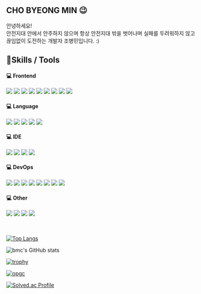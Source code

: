 <h2> CHO BYEONG MIN 😉</h2>

안녕하세요! \
안전지대 안에서 안주하지 않으며 항상 안전지대 밖을 벗어나며 실패를 두려워하지 않고 끊임없이 도전하는 개발자 조병민입니다. :) 

<h2> 💪Skills / Tools

<h4>💻 Frontend</h4>
<div>
<img src="https://img.shields.io/badge/HTML5-E34F26?style=flat-square&logo=HTML5&logoColor=white"/>
<img src="https://img.shields.io/badge/CSS-1572B6?style=flat-square&logo=CSS3&logoColor=white"/>
<img src="https://img.shields.io/badge/React-61DAFB?style=flat-square&logo=React&logoColor=white"/>
<img src="https://img.shields.io/badge/styled-component-DB7093?style=flat-square&logo=styled-components&logoColor=white"/>
<img src="https://img.shields.io/badge/Redux-764ABC?style=flat-square&logo=Redux&logoColor=white"/>
<img src="https://img.shields.io/badge/Recoil-00CAFF?style=flat-square&logoColor=black"/>
<img src="https://img.shields.io/badge/React Router-CA4245?style=flat-square&logo=React Router&logoColor=white">
<img src="https://img.shields.io/badge/Axios-5A29E4?style=flat-square&logo=Axios&logoColor=white"/>
<img src="https://img.shields.io/badge/React Query-FF4154?style=flat-square&logo=React Query&logoColor=white"/>
</div>
 

<h4>💻 Language</h4>
<div>
<!-- <img src="https://img.shields.io/badge/C-A8B9CC?style=flat&logo=C&logoColor=white"/> -->
<img src="https://img.shields.io/badge/JavaScript-F7DF1E?style=flat-square&logo=JavaScript&logoColor=white"/>
 <img src="https://img.shields.io/badge/TypeScript-3178C6?style=flat-square&logo=TypeScript&logoColor=black">
<img src="https://img.shields.io/badge/C++-00599C?style=flat-square&logo=C++&logoColor=white"/>
<img src="https://img.shields.io/badge/C Sharp-239120?style=flat-square&logo=C Sharp&logoColor=white"/>
<img src="https://img.shields.io/badge/Java-3776AB?style=flat-square&logo=&logoColor=white"/>
</div>


<h4>💻 IDE</h4>
<div>
<img src="https://img.shields.io/badge/Visual Studio-5C2D91?style=flat-square&logo=Visual Studio&logoColor=white"/>
<img src="https://img.shields.io/badge/Visual Studio Code-007ACC?style=flat-square&logo=Visual Studio Code&logoColor=white"/>
<img src="https://img.shields.io/badge/Unity-111111?style=flat-square&logo=Unity&logoColor=white"/>
<img src="https://img.shields.io/badge/Android Studio-3DDC84?style=flat-square&logo=Android Studio&logoColor=white"/>
</div>


<h4>💻 DevOps</h4>
<div>
<img src="https://img.shields.io/badge/Amazon S3-569A31?style=flat-square&logo=Amazon S3&logoColor=white">
<img src="https://img.shields.io/badge/Amazon CloudFront-E05243?style=flat-square">
<img src="https://img.shields.io/badge/Amazon Route 53-F68536?style=flat-square">
<img src="https://img.shields.io/badge/Git-F05032?style=flat-square&logo=Git&logoColor=white"/>
<img src="https://img.shields.io/badge/GitHub-181717?style=flat-square&logo=GitHub&logoColor=white"/>
<img src="https://img.shields.io/badge/Sourcetree-0052CC?style=flat-square&logo=Sourcetree&logoColor=white"/>
<img src="https://img.shields.io/badge/Vercel-000000?style=flat-square&logo=Vercel&logoColor=white">
<img src="https://img.shields.io/badge/Netlify-00C7B7?style=flat-square&logo=Netlify&logoColor=white">
</div>


<h4>💻 Other</h4>
<div>
<img src="https://img.shields.io/badge/Photoshop-31A8FF?style=flat-square&logo=Adobe Photoshop&logoColor=white"/>
<img src="https://img.shields.io/badge/Illustrator-FF9A00?style=flat-square&logo=Adobe Illustrator&logoColor=white"/>
<img src="https://img.shields.io/badge/Premiere Pro-9999FF?style=flat-square&logo=Adobe Premiere Pro&logoColor=white"/>
<img src="https://img.shields.io/badge/Figma-F24E1E?style=flat-square&logo=Figma&logoColor=white">
</div>
<br><br>

[![Top Langs](https://github-readme-stats.vercel.app/api/top-langs/?username=merrybmc&langs_count=8)](https://github.com/merrybmc/github-readme-stats)

![bmc's GitHub stats](https://github-readme-stats.vercel.app/api?username=merrybmc&show_icons=true&theme=swift)
 
[![trophy](https://github-profile-trophy.vercel.app/?username=merrybmc&margin-w=5&margin-h=5)](https://github.com/ryo-ma/github-profile-trophy)

[![opgc](https://api.opgc.me/githubs/users/merrybmc/tag/?theme=rainbow)](https://opgc.me/#/users/merrybmc)
 
[![Solved.ac Profile](http://mazassumnida.wtf/api/v2/generate_badge?boj=merrybmc)](https://solved.ac/merrybmc)
 
